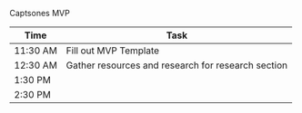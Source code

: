 Captsones MVP

| Time        | Task                                                       |
|-------------|------------------------------------------------------------|
| 11:30 AM    | Fill out MVP Template
| 12:30 AM    | Gather resources and research for research section         |
| 1:30 PM     ||
| 2:30 PM